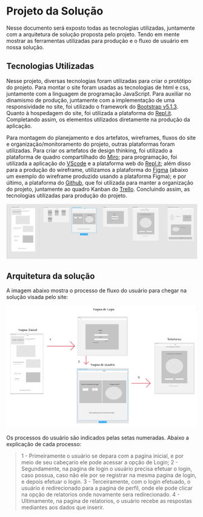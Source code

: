 # Projeto da Solução
 
Nesse documento será exposto todas as tecnologias utilizadas, juntamente com a arquitetura de solução proposta pelo projeto. Tendo em mente mostrar as ferramentas utilizadas para produção e o fluxo de usuário em nossa solução.
 
## Tecnologias Utilizadas
 
Nesse projeto, diversas tecnologias foram utilizadas para criar o protótipo do projeto. Para montar o site foram usadas as tecnologias de html e css, juntamente com a linguagem de programação JavaScript. Para auxiliar no dinamismo de produção, juntamente com a implementação de uma responsividade no site, foi utilizado o framework do [Bootstrap v5.1.3](https://getbootstrap.com). Quanto à hospedagem do site, foi utilizada a plataforma do [Repl.it](https://replit.com/~). Completando assim, os elementos utilizados diretamente na produção da aplicação.
 
Para montagem do planejamento e dos artefatos, wireframes, fluxos do site e organização/monitoramento do projeto, outras plataformas foram utilizadas. Para criar os artefatos de design thinking, foi utilizado a plataforma de quadro compartilhado do [Miro](https://miro.com/signup/); para programação, foi utilizada a aplicação do [VScode](https://code.visualstudio.com) e a plataforma web do [Repl.it](https://replit.com/~); além disso para a produção do wireframe, utilizamos a plataforma do [Figma](https://www.figma.com) (abaixo um exemplo do wireframe produzido usando a plataforma Figma); e por último, a plataforma do [Github](https://github.com), que foi utilizada para manter a organização do projeto, juntamente ao quadro Kanban do [Trello](https://trello.com). Concluindo assim, as tecnologias utilizadas para produção do projeto.
 
![WireFrame](images/wireframe.jpg)
 
## Arquitetura da solução
 
A imagem abaixo mostra o processo de fluxo do usuário para chegar na solução visada pelo site:
 
![UserFlow](images/userFlow.jpg)
 
Os processos do usuário são indicados pelas setas numeradas. Abaixo a explicação de cada processo:
 
>1 - Primeiramente o usuário se depara com a pagina inicial, e por meio de seu cabeçario ele pode acessar a opção de Login;
>2 - Segundamente, na pagina de login o usuário precisa efetuar o login, caso possua, caso não ele por se registrar na mesma pagina de login, e depois efetuar o login.
>3 - Terceiramente, com o login efetuado, o usuário é redirecionado para a pagina de perfil, onde ele pode clicar na opção de relatorios onde novamente sera redirecionado.
>4 - Ultimamente, na pagina de relatorios, o usuário recebe as respostas mediantes aos dados que inserir.